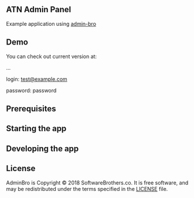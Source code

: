 ## ATN Admin Panel

Example application using [admin-bro](https://github.com/SoftwareBrothers/admin-bro)

## Demo

You can check out current version at:

...

login: test@example.com

password: password

## Prerequisites

## Starting the app

## Developing the app

## License

AdminBro is Copyright © 2018 SoftwareBrothers.co. It is free software, and may be redistributed under the terms specified in the [LICENSE](LICENSE) file.
